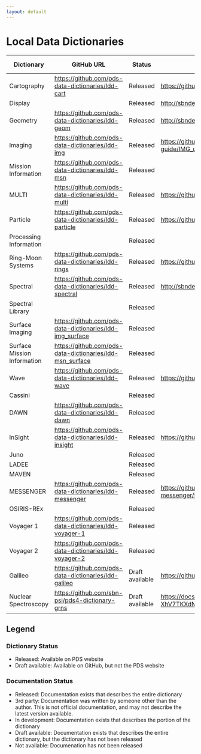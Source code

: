 ```yaml
---
layout: default
---
```


# Local Data Dictionaries

| Dictionary                  | GitHub URL                                                 | Status          | Documentation URL                                                                    | Documentation Status | Documentation Format   | Contact Node | Contact Person     |
|-----------------------------|------------------------------------------------------------|-----------------|--------------------------------------------------------------------------------------|----------------------|------------------------|--------------|--------------------|
| Cartography                 | <https://github.com/pds-data-dictionaries/ldd-cart>        | Released        | <https://github.com/pds-data-dictionaries/ldd-cart/tree/master/src/1.B.0.0>          | Released             | Autogenerated Markdown | Imaging      | Trent Hare         |
| Display                     |                                                            | Released        | <http://sbndev.astro.umd.edu/wiki/Filling_Out_the_Display_Dictionary_Classes>        | 3rd party            | Wiki                   |              |                    |
| Geometry                    | <https://github.com/pds-data-dictionaries/ldd-geom>        | Released        | <http://sbndev.astro.umd.edu/wiki/Filling_Out_the_Geometry_Dictionary_Classes>       | 3rd party            | Wiki                   | Geosciences  | Ed Guinness        |
| Imaging                     | <https://github.com/pds-data-dictionaries/ldd-img>         | Released        | <https://github.com/pds-data-dictionaries/ldd-img/blob/user-guide/IMG_user_guide.md> | In Development       | Markdown               | Imaging      | Cristina De Cesare |
| Mission Information         | <https://github.com/pds-data-dictionaries/ldd-msn>         | Released        |                                                                                      | Not available        | Not available          | Imaging      | Cristina De Cesare |
| MULTI                       | <https://github.com/pds-data-dictionaries/ldd-multi>       | Released        | <https://github.com/pds-data-dictionaries/ldd-multi/tree/master/src/1.0.0.0>         | Released             | Autogenerated Markown  | PPI          | Todd King          |
| Particle                    | <https://github.com/pds-data-dictionaries/ldd-particle>    | Released        | <https://github.com/pds-data-dictionaries/ldd-particle/tree/master/src/1.1.0.0>      | Released             | Autogenerated Markdown | PPI          | Todd King          |
| Processing Information      |                                                            | Released        |                                                                                      | Not available        | Not available          | Unknown      |                    |
| Ring-Moon Systems           | <https://github.com/pds-data-dictionaries/ldd-rings>       | Released        | <https://github.com/pds-data-dictionaries/ldd-rings/tree/master/src/1.6.0.0>         | Released             | Autogenerated Markdown | Rings        | Mitchell Gordon    |
| Spectral                    | <https://github.com/pds-data-dictionaries/ldd-spectral>    | Released        | <http://sbndev.astro.umd.edu/wiki/Filling_Out_the_Spectral_Dictionary_Classes>       | Released             | Wiki                   | SBN-UMD      | Anne Raugh         |
| Spectral Library            |                                                            | Released        |                                                                                      | Not available        | Not available          | Geosciences  | Susan Slaveny      |
| Surface Imaging             | <https://github.com/pds-data-dictionaries/ldd-img_surface> | Released        |                                                                                      | Not available        | Not available          | Imaging      | Cristina De Cesare |
| Surface Mission Information | <https://github.com/pds-data-dictionaries/ldd-msn_surface> | Released        |                                                                                      | Not available        | Not available          | Imaging      | Cristina De Cesare |
| Wave                        | <https://github.com/pds-data-dictionaries/ldd-wave>        | Released        | <https://github.com/pds-data-dictionaries/ldd-wave/tree/master/src/1.0.0.0>          | Released             | Autogenerated Markdown | PPI          | Todd King          |
| Cassini                     |                                                            | Released        |                                                                                      | Not available        | Not available          |              |                    |
| DAWN                        | <https://github.com/pds-data-dictionaries/ldd-dawn>        | Released        |                                                                                      | Not available        | Not available          |              | Steven Joy         |
| InSight                     | <https://github.com/pds-data-dictionaries/ldd-insight>     | Released        | <https://github.com/pds-data-dictionaries/ldd-insight/tree/master/src/1.8.4.0>       | Released             | Autogenerated Markdown |              | Susan Slaveny      |
| Juno                        |                                                            | Released        |                                                                                      | Not available        | Not available          |              |                    |
| LADEE                       |                                                            | Released        |                                                                                      | Not available        | Not available          |              |                    |
| MAVEN                       |                                                            | Released        |                                                                                      | Not available        | Not available          |              |                    |
| MESSENGER                   | <https://github.com/pds-data-dictionaries/ldd-messenger>   | Released        | <https://github.com/pds-data-dictionaries/ldd-messenger/tree/master/src/1.1.0.0>     | Released             | Autogenerated Markdown |              | Joe Mafi           |
| OSIRIS-REx                  |                                                            | Released        |                                                                                      | Not available        | Not available          |              |                    |
| Voyager 1                   | <https://github.com/pds-data-dictionaries/ldd-voyager-1>   | Released        |                                                                                      | Released             | Autogenerated Markdown |              | Debra Kazden       |
| Voyager 2                   | <https://github.com/pds-data-dictionaries/ldd-voyager-2>   | Released        |                                                                                      | Released             | Autogenerated Markdown |              | Debra Kazden       |
| Galileo                     | <https://github.com/pds-data-dictionaries/ldd-galileo>     | Draft available | <https://github.com/pds-data-dictionaries/ldd-galileo/tree/master/src/1.0.0.0>       | Released             | Autogenerated Markdown |              | William Aiken      |
| Nuclear Spectroscopy        | <https://github.com/sbn-psi/pds4-dictionary-grns>          | Draft available | <https://docs.google.com/document/d/1L9fv5Tr6J4pB9BU3rHxqnSfLFr-XhV7TKXdN4mp23lo>    | Draft Available      | Google Docs            | SBN-PSI      | Jesse Stone        |

## Legend

### Dictionary Status

* Released: Available on PDS website
* Draft available: Available on GitHub, but not the PDS website

### Documentation Status

* Released: Documentation exists that describes the entire dictionary
* 3rd party: Documentation was written by someone other than the author. This is not official documentation, and may not describe the latest version available.
* In development: Documentation exists that describes the portion of the dictionary
* Draft available: Documentation exists that describes the entire dictionary, but the dictionary has not been released
* Not available: Documenation has not been released
